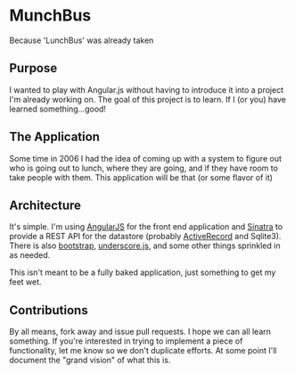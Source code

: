 # MunchBus

Because 'LunchBus' was already taken

## Purpose

I wanted to play with Angular.js without having to introduce it into a project I'm already working on. The goal of this project is to learn. If I (or you) have learned something...good!

## The Application 

Some time in 2006 I had the idea of coming up with a system to figure out who is going out to lunch, where they are going, and if they have room to take people with them. This application will be that (or some flavor of it)

## Architecture

It's simple. I'm using [AngularJS](http://angularjs.org/) for the front end application and [Sinatra](http://www.sinatrarb.com/) to provide a REST API for the datastore (probably [ActiveRecord](http://rubygems.org/gems/activerecord) and Sqlite3). There is also [bootstrap](http://twitter.github.io/bootstrap/), [underscore.js](http://underscorejs.org/), and some other things sprinkled in as needed.

This isn't meant to be a fully baked application, just something to get my feet wet. 

## Contributions 

By all means, fork away and issue pull requests. I hope we can all learn something. If you're interested in trying to implement a piece of functionality, let me know so we don't duplicate efforts. At some point I'll document the "grand vision" of what this is.
